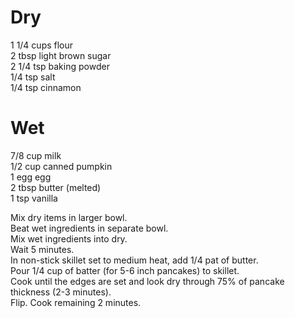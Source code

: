 # Dry  
1 1/4 cups flour  
2 tbsp light brown sugar  
2 1/4 tsp baking powder  
1/4 tsp salt  
1/4 tsp cinnamon  
  
# Wet  
7/8 cup milk  
1/2 cup canned pumpkin  
1 egg egg  
2 tbsp butter (melted)  
1 tsp vanilla  

Mix dry items in larger bowl.  
Beat wet ingredients in separate bowl.  
Mix wet ingredients into dry.  
Wait 5 minutes.  
In non-stick skillet set to medium heat, add 1/4 pat of butter.  
Pour 1/4 cup of batter (for 5-6 inch pancakes) to skillet.  
Cook until the edges are set and look dry through 75% of pancake thickness (2-3 minutes).  
Flip. Cook remaining 2 minutes.  
